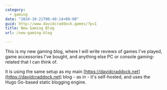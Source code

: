 ```yaml
---
category:
  - gaming
date: "2024-10-21T00:40:14+00:00"
guid: http://www.davidcraddock.games/?p=1
title: New Gaming Blog
url: /new-gaming-blog

---
```


This is my new gaming blog, where I will write reviews of games I've played, game accessories I've bought, and anything else PC or console gaming-related that I can think of.

It is using the same setup as my main [https://davidcraddock.net](https://davidcraddock.net) blog - as in - it's self-hosted, and uses the Hugo Go-based static blogging engine.


